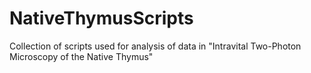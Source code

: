 # NativeThymusScripts
Collection of scripts used for analysis of data in "Intravital Two-Photon Microscopy of the Native Thymus"
